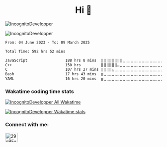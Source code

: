 <h1 align="center">Hi 👋</h1>

<p align="left"> <img src="https://komarev.com/ghpvc/?username=IncognitoDevelopper&label=Profile%20views&color=0e75b6&style=flat" alt="IncognitoDevelopper" /> </p>

<p><img align="center" src="https://github-readme-stats.vercel.app/api/top-langs?username=IncognitoDevelopper&show_icons=true&theme=onedark&locale=en&layout=compact" alt="IncognitoDevelopper" /></p>

<!--START_SECTION:waka-->

```txt
From: 04 June 2023 - To: 09 March 2025

Total Time: 592 hrs 52 mins

JavaScript                 188 hrs 8 mins  ⣿⣿⣿⣿⣿⣿⣿⣿⣀⣀⣀⣀⣀⣀⣀⣀⣀⣀⣀⣀⣀⣀⣀⣀⣀   31.73 %
C++                        150 hrs         ⣿⣿⣿⣿⣿⣿⣤⣀⣀⣀⣀⣀⣀⣀⣀⣀⣀⣀⣀⣀⣀⣀⣀⣀⣀   25.30 %
C                          107 hrs 27 mins ⣿⣿⣿⣿⣦⣀⣀⣀⣀⣀⣀⣀⣀⣀⣀⣀⣀⣀⣀⣀⣀⣀⣀⣀⣀   18.13 %
Bash                       17 hrs 43 mins  ⣶⣀⣀⣀⣀⣀⣀⣀⣀⣀⣀⣀⣀⣀⣀⣀⣀⣀⣀⣀⣀⣀⣀⣀⣀   02.99 %
YAML                       16 hrs 20 mins  ⣶⣀⣀⣀⣀⣀⣀⣀⣀⣀⣀⣀⣀⣀⣀⣀⣀⣀⣀⣀⣀⣀⣀⣀⣀   02.76 %
```

<!--END_SECTION:waka-->

### Wakatime coding time stats

[![IncognitoDevelopper All Wakatime](https://wakatime.com/badge/user/d376a31a-55dc-4356-a1dc-d0f415919c69.svg?style=for-the-badge)](https://wakatime.com/@d376a31a-55dc-4356-a1dc-d0f415919c69)

[![IncognitoDevelopper Wakatime stats](https://github-readme-stats.vercel.app/api/wakatime?username=@IncognitoDevelopper&theme=dark&layout=compact&hide=AUTO_DETECTED)](https://wakatime.com/@d376a31a-55dc-4356-a1dc-d0f415919c69)

<h3 align="left">Connect with me:</h3>
<p align="left">
<a href="https://discord.gg/29gBFyh" target="blank"><img align="center" src="https://raw.githubusercontent.com/rahuldkjain/github-profile-readme-generator/master/src/images/icons/Social/discord.svg" alt="29gBFyh" height="30" width="40" /></a>
</p>
